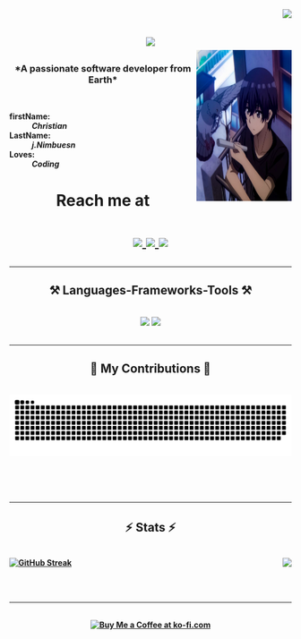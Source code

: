 <img align="right" src="https://visitor-badge.laobi.icu/badge?page_id=salesp07.salesp07" />

<h1 align="center">
    <img src="https://readme-typing-svg.herokuapp.com/?font=Righteous&size=35&center=true&vCenter=true&width=500&height=70&duration=4000&lines=Hi+There!+👋;+I'm+Chris+JNim!;+welcome+to+my+profile;" />
<div align="center">
    <img src="./57a7d352b2b5be0ba8538d5a50580a30.jpg" align="right" width="170" height="270">
    </h1>
  

<h3 align="center">*A passionate software developer from Earth*</h3>

<br/>

<dl>
    <dt align="left"><strong>firstName:<strong/></dt>
        <dd align="left"><em>Christian</em></dd>
          <dt align="left"><strong>LastName:<strong/></dt>
        <dd align="left"><em>j.Nimbuesn</em></dd>
         <dt align="left"><strong>Loves:<strong/></dt>
              <dd align="left"><em>Coding</em></dd>
        
</dl>

  <h1 align="center" color="gold">Reach me at<h1/>
<div align="center"> 
  <a href="mailto:cnimbuen@gmail.com">
    <img src="https://img.shields.io/badge/Gmail-333333?style=for-the-badge&logo=gmail&logoColor=red" />
  </a>
  <a href="https://linkedin.com/in/pedro-sales-muniz" target="_blank">
    <img src="https://img.shields.io/badge/LinkedIn-0077B5?style=for-the-badge&logo=linkedin&logoColor=white" target="_blank" />
  </a>
  <a href="https://salesp07.github.io" target="_blank">
     <img src="https://img.shields.io/badge/Portfolio-FF5722?style=for-the-badge&logo=todoist&logoColor=white" target="_blank" /> <!-- sqlite, safari, google-chrome are other good icon options -->
  </a>
</div>

 <hr/>
 
<h2 align="center">⚒️ Languages-Frameworks-Tools ⚒️</h2>
<br/>
<div align="center">
    <img src="https://skillicons.dev/icons?i=html,css,vscode,github,git" />
    <img src="https://skillicons.dev/icons?i=nodejs,javascript,express,mongodb" />
</div>

<br/>
<hr/>

<div align="center">
  <h2>🐍 My Contributions 🐍</h2>
  <br>
  <img alt="snake eating my contributions" src="https://raw.githubusercontent.com/salesp07/salesp07/output/github-contribution-grid-snake.svg" />
  
  <br/><br/><br/>
</div>

<hr/>

<h2 align="center">⚡ Stats ⚡</h2>
<br><a href="https://git.io/streak-stats"><img src="https://streak-stats.demolab.com?user=ChristianNimb&theme=transparent" alt="GitHub Streak" /></a>
 
 <picture>
  <source
    srcset="https://github-readme-stats.vercel.app/api?username=ChristianNimb&show_icons=true"
    media="(prefers-color-scheme: light), (prefers-color-scheme: no-preference)"
  /> 
  <img align='right'src="https://github-readme-stats.vercel.app/api?username=ChristianNimb&show_icons=true" />
</picture>
    
</div>

<br/><br/>

<hr/>

<br/>

<div align="center">
<a href='https://www.buymeacoffee.com/CHRISTIANNIMB' target='_blank'><img height='64' style='border:0px;height:64px;' src='https://storage.ko-fi.com/cdn/kofi1.png?v=3' border='0' alt='Buy Me a Coffee at ko-fi.com' /></a>
</div>

<br/>
